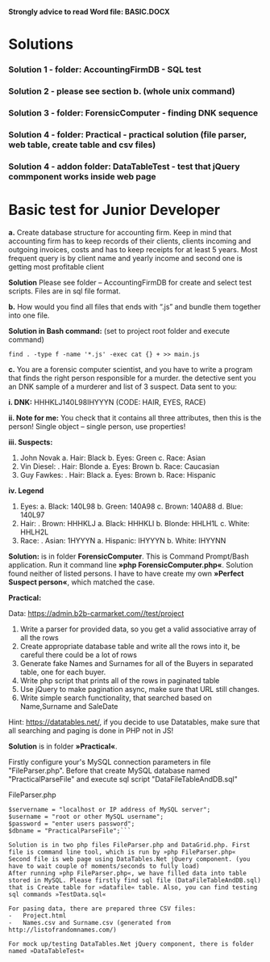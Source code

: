 **Strongly advice to read Word file: BASIC.DOCX**

# Solutions
###  Solution 1 - folder: **AccountingFirmDB** - SQL test
### Solution 2 - please see section **b.** (whole unix command)
### Solution 3 - folder: **ForensicComputer** - finding DNK sequence
### Solution 4 - folder: **Practical** - practical solution (file parser, web table, create table and csv files)
### Solution 4 - addon folder: **DataTableTest** - test that jQuery commponent works inside web page

# Basic test for Junior Developer
**a.**	Create database structure for accounting firm. Keep in mind that accounting firm has to keep records of their clients, clients incoming and outgoing invoices, costs and has to keep receipts for at least 5 years. Most frequent query is by client name and yearly income and second one is getting most profitable client

**Solution**
Please see folder – AccountingFirmDB for create and select test scripts. Files are in sql file format.

**b.**	How would you find all files  that  ends with “.js”  and bundle them together into one file.

**Solution in Bash command:** (set to project root folder and execute command)

```find . -type f -name '*.js' -exec cat {} + >> main.js```

**c.**	You are a forensic computer scientist, and you have to write a program that finds the right person responsible for a murder. the detective sent you an DNK sample of a murderer and list of 3 suspect. Data sent to you:

**i.	DNK:** HHHKLJ140L98IHYYYN (CODE: HAIR, EYES, RACE)

**ii.	Note for me:** You check that it contains all three attributes, then this is the person! Single object – single person, use properties!

**iii.	Suspects:**

1.	John Novak 
a.	Hair:  Black
b.	Eyes: Green
c.	Race: Asian
2.	Vin Diesel:
 .	Hair: Blonde
a.	Eyes: Brown
b.	Race: Caucasian
3.	 Guy Fawkes:
 .	Hair: Black
a.	Eyes: Brown
b.	Race: Hispanic


**iv.	Legend**

1.	Eyes:
a.	Black:  140L98
b.	Green: 140A98
c.	Brown: 140A88
d.	Blue:    140L97
2.	Hair: 
 .	Brown: HHHKLJ
a.	Black:   HHHKLI
b.	Blonde: HHLH1L
c.	White:  HHLH2L
3.	Race:
 .	Asian: 1HYYYN
a.	Hispanic: IHYYYN
b.	White: IHYYNN

**Solution:**
is in folder **ForensicComputer**. This is Command Prompt/Bash application. Run it command line **»php ForensicComputer.php«**. Solution found neither of listed persons. I have to have create my own **»Perfect Suspect person«**, which matched the case.


**Practical:**

Data: https://admin.b2b-carmarket.com//test/project
1.	Write a parser for provided data, so you get a valid associative array of all the rows
2.	Create appropriate database table and write all the rows into it, be careful there could be a lot of rows
3.	Generate fake Names and Surnames for all of the Buyers in separated table, one for each buyer.
4.	Write php script that prints all of the rows in paginated table
5.	Use jQuery to make pagination async, make sure that URL still changes.
6.	Write simple search functionality, that searched based on Name,Surname and SaleDate

Hint: https://datatables.net/, if you decide to use Datatables, make sure that all searching and paging is done in PHP not in JS!

**Solution**
is in folder **»Practical«**. 

Firstly configure your's MySQL connection parameters in file "FileParser.php". Before that create MySQL database named "PracticalParseFile" and execute sql script "DataFileTableAndDB.sql"

FileParser.php

```// exec  mysqli connection
$servername = "localhost or IP address of MySQL server";
$username = "root or other MySQL username";
$password = "enter users password";
$dbname = "PracticalParseFile";```

Solution is in two php files FileParser.php and DataGrid.php. First file is command line tool, which is run by »php FileParser.php«
Second file is web page using DataTables.Net jQuery component. (you have to wait couple of moments/seconds to fully load) 
After running »php FileParser.php«, we have filled data into table stored in MySQL. Please firstly find sql file (DataFileTableAndDB.sql) that is Create table for »datafile« table. Also, you can find testing sql commands »TestData.sql«

For pasing data, there are prepared three CSV files:
-	Project.html
-	Names.csv and Surname.csv (generated from http://listofrandomnames.com/)

For mock up/testing DataTables.Net jQuery component, there is folder named »DataTableTest«
